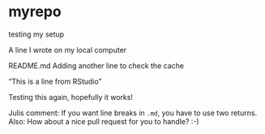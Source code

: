 # myrepo
testing my setup

A line I wrote on my local computer

README.md Adding another line to check the cache

“This is a line from RStudio”

Testing this again, hopefully it works!

Julis comment: If you want line breaks in `.md`, you have to use two returns. Also: How about a nice pull request for you to handle? :-)
